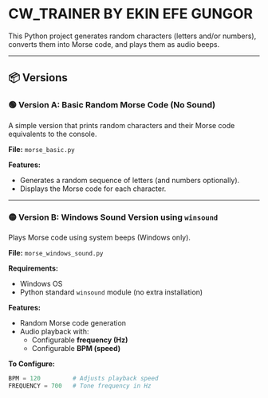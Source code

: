 # CW_TRAINER BY EKIN EFE GUNGOR

This Python project generates random characters (letters and/or numbers), converts them into Morse code, and plays them as audio beeps.

---

## 📦 Versions

### 🟢 Version A: Basic Random Morse Code (No Sound)
A simple version that prints random characters and their Morse code equivalents to the console.

**File:** `morse_basic.py`

**Features:**
- Generates a random sequence of letters (and numbers optionally).
- Displays the Morse code for each character.

---

### 🟡 Version B: Windows Sound Version using `winsound`
Plays Morse code using system beeps (Windows only).

**File:** `morse_windows_sound.py`

**Requirements:**
- Windows OS
- Python standard `winsound` module (no extra installation)

**Features:**
- Random Morse code generation
- Audio playback with:
  - Configurable **frequency (Hz)**
  - Configurable **BPM (speed)**

**To Configure:**
```python
BPM = 120         # Adjusts playback speed
FREQUENCY = 700   # Tone frequency in Hz
